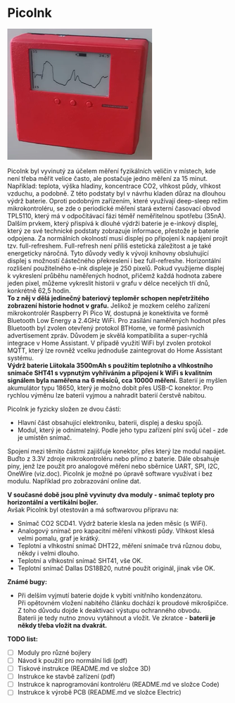 # PicoInk 

![overview](./picts/overview.png)

PicoInk byl vyvinutý za účelem měření fyzikálních veličin v místech, kde není třeba měřit velice často, ale postačuje jedno měření za 15 minut. Například: teplota, výška hladiny, koncentrace CO2, vlhkost půdy, vlhkost vzduchu, a podobně. Z této podstaty byl v návrhu kladen důraz na dlouhou výdrž baterie. 
Oproti podobným zařízením, které využívají deep-sleep režim mikrokontroléru, se zde o periodické měření stará externí časovací obvod TPL5110, který má v odpočítávací fázi téměř neměřitelnou spotřebu (35nA). 
Dalším prvkem, který přispívá k dlouhé výdrži baterie je e-inkový displej, který ze své technické podstaty zobrazuje informace, přestože je baterie odpojena. Za normálních okolností musí displej po připojení k napájení projít tzv. full-refreshem. Full-refresh není příliš estetická záležitost a je také energeticky náročná. Tyto důvody vedly k vývoji knihovny obsluhující displej s možností částečného překreslení i bez full-refreshe.
Horizontální rozlišení použitelného e-ink displeje je 250 pixelů. Pokud využijeme displej k vykreslení průběhu naměřených hodnot, přičemž každá hodnota zabere jeden pixel, můžeme vykreslit historii v grafu v délce necelých tří dnů, konkrétně 62,5 hodin.\
**To z něj v dělá jedinečný bateriový teploměr schopen nepřetržitého zobrazení historie hodnot v grafu.**
Jelikož je mozkem celého zařízení mikrokontrolér Raspberry Pi Pico W, dostupná je konektivita ve formě Bluetooth Low Energy a 2.4GHz WiFi. 
Pro zasílání naměřených hodnot přes Bluetooth byl zvolen otevřený protokol BTHome, ve formě pasivních advertisement zpráv. Důvodem je skvělá kompatibilita a super-rychlá integrace v Home Assistant.
V případě využití WiFi byl zvolen protokol MQTT, který lze rovněž vcelku jednoduše zaintegrovat do Home Assistant systému.\
**Výdrž baterie Liitokala 3500mAh s použitím teplotního a vlhkostního snímače SHT41 s vypnutým vyhříváním a připojení k WiFi s kvalitním signálem byla naměřena na 6 měsíců, cca 10000 měření.**
Baterií je myšlen akumulátor typu 18650, který je možno dobít přes USB-C konektor.
Pro rychlou výměnu lze baterii vyjmou a nahradit baterií čerstvě nabitou.

PicoInk je fyzicky složen ze dvou částí:
* Hlavní část obsahující elektroniku, baterii, displej a desku spojů.
* Modul, který je odnímatelný. Podle jeho typu zařízení plní svůj účel - zde je umístěn snímač.

Spojení mezi těmito částmi zajišťuje konektor, přes který lze modul napájet. Buďto z 3.3V zdroje mikrokontroléru nebo přímo z baterie. 
Dále obsahuje piny, jenž lze použít pro analogové měření nebo sběrnice UART, SPI, I2C, OneWire (viz.doc).
PicoInk je možné po úpravě software využívat i bez modulu. Například pro zobrazování online dat.

**V současné době jsou plně vyvinuty dva moduly - snímač teploty pro horizontální a vertikální bojler.**\
Avšak PicoInk byl otestován a má softwarovou přípravu na: 
* Snímač CO2 SCD41. Výdrž baterie klesla na jeden měsíc (s WiFi).
* Analogový snímač pro kapacitní měření vlhkosti půdy. Vlhkost klesá velmi pomalu, graf je krátký.
* Teplotní a vlhkostní snímač DHT22, měření snímače trvá různou dobu, někdy i velmi dlouho.
* Teplotní a vlhkostní snímač SHT41, vše OK.
* Teplotní snímač Dallas DS18B20, nutné použít originál, jinak vše OK.

**Známé bugy:**
* Při delším vyjmutí baterie dojde k vybití vnitřního kondenzátoru. \
Při opětovném vložení nabitého článku dochází k proudové mikrošpičce. \
Z toho důvodu dojde k deaktivaci výstupu ochranného obvodu. \
Baterii je tedy nutno znovu vytáhnout a vložit. Ve zkratce - **baterii je někdy třeba vložit na dvakrát.**

**TODO list:**
- [ ] Moduly pro různé bojlery
- [ ] Návod k použití pro normální lidi (pdf)
- [ ] Tiskové instrukce (README.md ve složce 3D)
- [ ] Instrukce ke stavbě zařízení (pdf)
- [ ] Instrukce k naprogramování kontroléru (README.md ve složce Code)
- [ ] Instrukce k výrobě PCB (README.md ve složce Electric)
